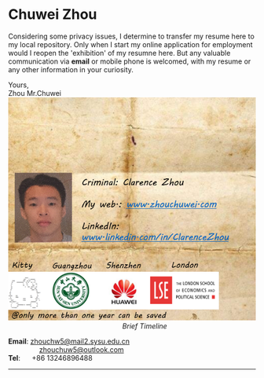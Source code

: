 # Chuwei Zhou                 

Considering some privacy issues, I determine to transfer my resume here to my local repository. Only when I start my online application for employment would I reopen the 'exhibition' of my resumne here. But any valuable communication via **email** or mobile phone is welcomed, with my resume or any other information in your curiosity.          
          
Yours,          
Zhou Mr.Chuwei             
![resume](https://github.com/zhouchw5/original.github.io/blob/master/resume.png)                
&nbsp; &nbsp; &nbsp; &nbsp; &nbsp; &nbsp; &nbsp; &nbsp;&nbsp; &nbsp; &nbsp; &nbsp;&nbsp; &nbsp; &nbsp; &nbsp;&nbsp;&nbsp; &nbsp; &nbsp; &nbsp;&nbsp;&nbsp; &nbsp; &nbsp; &nbsp;&nbsp;&nbsp; &nbsp; &nbsp; &nbsp;&nbsp; &nbsp; &nbsp;  _Brief Timeline_


**Email**:  zhouchw5@mail2.sysu.edu.cn            
&nbsp; &nbsp; &nbsp; &nbsp; &nbsp; &nbsp; &nbsp; &nbsp; zhouchuw5@outlook.com    
**Tel**: &nbsp; &nbsp; &nbsp;+86 13246896488


-------------------

         


